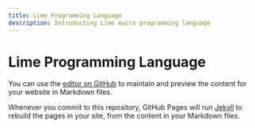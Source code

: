```yaml
---
title: Lime Programming Language
description: Introducting Lime macro programming language
---
```


# Lime Programming Language

You can use the [editor on GitHub](https://github.com/lime-macro/lime-lang.xyz/edit/master/README.md) to maintain and preview the content for your website in Markdown files.

Whenever you commit to this repository, GitHub Pages will run [Jekyll](https://jekyllrb.com/) to rebuild the pages in your site, from the content in your Markdown files.
